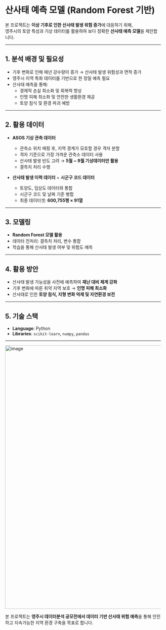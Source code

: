 # 산사태 예측 모델 (Random Forest 기반)

본 프로젝트는 **이상 기후로 인한 산사태 발생 위험 증가**에 대응하기 위해,  
영주시의 토양 특성과 기상 데이터를 활용하여 보다 정확한 **산사태 예측 모델**을 제안합니다.  

---

## 1. 분석 배경 및 필요성
- 기후 변화로 인해 매년 강수량이 증가 → 산사태 발생 위험성과 면적 증가  
- 영주시 지역 특화 데이터를 기반으로 한 정밀 예측 필요  
- 산사태 예측을 통해:
  - 경제적 손실 최소화 및 회복력 향상  
  - 인명 피해 최소화 및 안전한 생활환경 제공  
  - 토양 침식 및 환경 파괴 예방  

---

## 2. 활용 데이터
- **ASOS 기상 관측 데이터**
  - 관측소 위치 매핑 후, 지역 경계가 모호할 경우 격자 분할
  - 격자 기준으로 가장 가까운 관측소 데이터 사용
  - 산사태 발생 빈도 고려 → **5월 ~ 9월 기상데이터만 활용**
  - 결측치 처리 수행  

- **산사태 발생 이력 데이터** + **시군구 코드 데이터**
  - 토양도, 임상도 데이터와 통합
  - 시군구 코드 및 날짜 기준 병합  
  - 최종 데이터셋: **600,755행 × 91열**  

---

## 3. 모델링
- **Random Forest 모델 활용**
- 데이터 전처리: 결측치 처리, 변수 통합
- 학습을 통해 산사태 발생 여부 및 위험도 예측  

---

## 4. 활용 방안
- 산사태 발생 가능성을 사전에 예측하여 **재난 대비 체계 강화**  
- 기후 변화에 따른 취약 지역 보호 → **인명 피해 최소화**  
- 산사태로 인한 **토양 침식, 지형 변화 억제 및 자연환경 보전**  

---

## 5. 기술 스택
- **Language**: Python  
- **Libraries**: `scikit-learn`, `numpy`, `pandas`  

---
<img width="1611" height="850" alt="image" src="https://github.com/user-attachments/assets/67f2a24e-8998-450e-965b-6122f5f40e7f" />


 본 프로젝트는 **영주시 데이터분석 공모전에서 데이터 기반 산사태 위험 예측**을 통해 안전하고 지속가능한 지역 환경 구축을 목표로 합니다.
